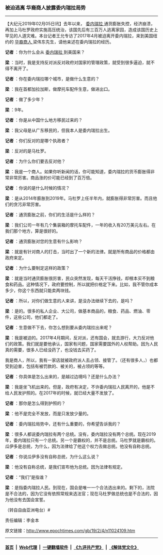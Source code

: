 ### 被迫逃离 华裔商人披露委内瑞拉局势
------------------------

<p>
 【大纪元2019年02月05日讯】去年以来，
 <a href="http://www.epochtimes.com/gb/tag/%E5%A7%94%E5%86%85%E7%91%9E%E6%8B%89.html">
  委内瑞拉
 </a>
 通货膨胀失控，经济崩溃，再加上马杜罗政府实施高压统治，该国先后有三百万人逃离家园，造成该国历史上罕见的人道灾难。本台记者王允专访了2017年4月被迫离开委内瑞拉，来到美国纽约的
 <a href="http://www.epochtimes.com/gb/tag/%E5%8D%8E%E8%A3%94%E5%95%86%E4%BA%BA.html">
  华裔商人
 </a>
 梁伟东先生，请他亲述在委内瑞拉的经历。
</p>
<p>
 <strong>
  记者
 </strong>
 ：你为什么会从
 <a href="http://www.epochtimes.com/gb/tag/%E5%A7%94%E5%86%85%E7%91%9E%E6%8B%89.html">
  委内瑞拉
 </a>
 到美国来？
</p>
<p>
 <strong>
  梁
 </strong>
 ：当时，我是支持反对派反对政府对国家的管理政策，就受到很多逼迫，就不得不离开了。
</p>
<p>
 <strong>
  记者
 </strong>
 ：你在委内瑞拉哪个城市，是做什么生意的？
</p>
<p>
 <strong>
  梁
 </strong>
 ：我在首都加拉加斯，做摩托车配件生意，做进出口。
</p>
<p>
 <strong>
  记者
 </strong>
 ：做了多少年？
</p>
<p>
 <strong>
  梁
 </strong>
 ：9年。
</p>
<p>
 <strong>
  记者
 </strong>
 ：你是从中国什么地方移民过来的？
</p>
<p>
 <strong>
  梁
 </strong>
 ：我父母是从广东移民的，但我本人是委内瑞拉出生。
</p>
<p>
 <strong>
  记者
 </strong>
 ：你们反对的是哪个执政者？
</p>
<p>
 <strong>
  梁
 </strong>
 ：反对的是马杜罗。
</p>
<p>
 <strong>
  记者
 </strong>
 ：为什么你们要去反对他？
</p>
<p>
 <strong>
  梁
 </strong>
 ：我是一个商人。如果你听新闻的话，你可能知道，委内瑞拉的货币膨胀得非常非常厉害。商品涨的价可能已经到了百万倍。
</p>
<p>
 <strong>
  记者
 </strong>
 ：你说的是什么时候的情况？
</p>
<p>
 <strong>
  梁
 </strong>
 ：是从2014年膨胀到2019年。马杜罗上任半年内，就膨胀得非常厉害。而且他们的贪污非常厉害。
</p>
<p>
 <strong>
  记者
 </strong>
 ：通货膨胀之前，你们的生活是什么样的？
</p>
<p>
 <strong>
  梁
 </strong>
 ：我们公司一年有几个集装箱的摩托车配件，一年的收入有20万美元左右。在我们那个地方，算是很好的。
</p>
<p>
 <strong>
  记者
 </strong>
 ：通货膨胀对您的生意有什么影响？
</p>
<p>
 <strong>
  梁
 </strong>
 ：就是有针对商人的打击，当时出了一个新的法律。就是所有商品的价格都由政府来定。
</p>
<p>
 <strong>
  记者
 </strong>
 ：为什么要制定这样的政策？
</p>
<p>
 <strong>
  梁
 </strong>
 ：就是当时通货膨胀很厉害，民众突然发现，每天干活挣钱，却根本买不到粮食和药品。这种情况下，政府要控制，所以就把价格定下来。比如，我不管你成本多少，你这个东西就只能卖两块钱。
</p>
<p>
 <strong>
  记者
 </strong>
 ：所以，对你们做生意的人来讲，是没办法继续下去的，是吗？
</p>
<p>
 <strong>
  梁
 </strong>
 ：是的。很多的私人企业、大公司，做基本商品的，粮食、药品、燃油、零件，这些公司，他们都走了。
</p>
<p>
 <strong>
  记者
 </strong>
 ：生意做不下去，你怎么想到要从委内瑞拉出来呢？
</p>
<p>
 <strong>
  梁
 </strong>
 ：我是被迫的。2017年4月期间，反对派，还有国会，就去游行，大力反对他们的政策。我们就是要他承认，国家有问题，国家需要国外的人权帮助。因为人民真的需要，很多人已经没药了，也没钱去买药了。
</p>
<p>
 我是商人，所以，我有一家店就被政府派人去占领、接管了。（还有很多人，）也都受到迫害，包括有被罚款的、被关的，被占领的等等。
</p>
<p>
 <strong>
  记者
 </strong>
 ：你具体是怎么出来的，是越过边境吗？还是什么办法？
</p>
<p>
 <strong>
  梁
 </strong>
 ：我是坐飞机出来的。但是，政府有决定，不许委内瑞拉人民离开的，他是不给人民发护照的。在2017年的时候，就已经大量不发放了。
</p>
<p>
 <strong>
  记者
 </strong>
 ：那你是怎么得到护照的？
</p>
<p>
 <strong>
  梁
 </strong>
 ：他不是完全不发放，而是只发放少量的。
</p>
<p>
 <strong>
  记者
 </strong>
 ：委内瑞拉局势中，还有什么重要的，你希望告诉我的？
</p>
<p>
 <strong>
  梁
 </strong>
 ：很多人都说委内瑞拉有两个总统。没有，委内瑞拉没有两个总统。现在2019年，委内瑞拉只有一个总统。另一个是霸权的，并不是总统。马杜罗就是霸权的。瓜伊多是总统，为什么，因为法律给了他这个权力去做总统。他没有自称总统。
</p>
<p>
 <strong>
  记者
 </strong>
 ：你说瓜伊多没有自称总统，为什么这么说？
</p>
<p>
 <strong>
  梁
 </strong>
 ：他没有自称总统，是我们宣布他为总统。因为法律有规定。
</p>
<p>
 <strong>
  记者
 </strong>
 ：“我们”是指谁？
</p>
<p>
 <strong>
  梁
 </strong>
 ：是指委内瑞拉人民。到现在，国会是唯一一个合法选出来的。剩下的，法院是不合法的，因为它没有依照常规来选法官；现在马杜罗做总统也是不合法的，因为他没有去国会宣誓。
</p>
<p>
 （转自自由亚洲电台）#
</p>
<p>
 责任编辑：李金本
</p>

原文链接：http://www.epochtimes.com/gb/19/2/4/n11024109.htm


------------------------
#### [首页](https://github.com/gfw-breaker/banned-news/blob/master/README.md) &nbsp;|&nbsp; [Web代理](https://github.com/labour-camp/helloworld) &nbsp;|&nbsp; [一键翻墙软件](https://github.com/gfw-breaker/nogfw/blob/master/README.md) &nbsp;|&nbsp; [《九评共产党》](https://github.com/gfw-breaker/9ping.md/blob/master/README.md#九评之一评共产党是什么) &nbsp;|&nbsp; [《解体党文化》](https://github.com/gfw-breaker/jtdwh.md/blob/master/README.md#绪论)

